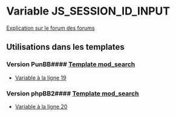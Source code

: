 # Variable JS_SESSION_ID_INPUT
[Explication sur le forum des forums](http://forum.forumactif.com/t294113-listing-des-variables#JS_SESSION_ID_INPUT)
## Utilisations dans les templates
### Version PunBB#### [Template mod_search](punbb/mod_search.md)
* [Variable à la ligne 19](../punbb/mod_search.tpl#L19)
### Version phpBB2#### [Template mod_search](subsilver/mod_search.md)
* [Variable à la ligne 20](../subsilver/mod_search.tpl#L20)